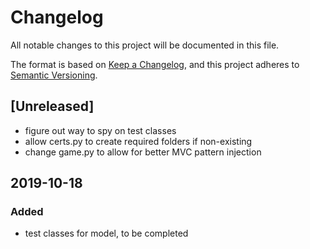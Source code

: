 # Changelog
All notable changes to this project will be documented in this file.

The format is based on [Keep a Changelog](https://keepachangelog.com/en/1.0.0/),
and this project adheres to [Semantic Versioning](https://semver.org/spec/v2.0.0.html).

## [Unreleased]
- figure out way to spy on test classes
- allow certs.py to create required folders if non-existing
- change game.py to allow for better MVC pattern injection

## 2019-10-18
### Added
- test classes for model, to be completed

